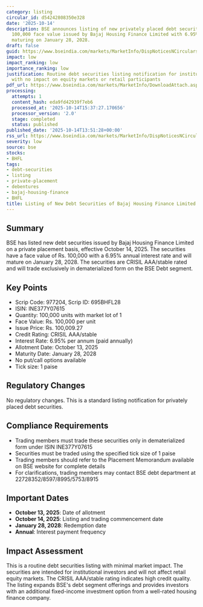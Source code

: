 ```yaml
---
category: listing
circular_id: d54242808350e328
date: '2025-10-14'
description: BSE announces listing of new privately placed debt securities worth Rs.
  100,000 face value issued by Bajaj Housing Finance Limited with 6.95% interest rate,
  maturing on January 28, 2028.
draft: false
guid: https://www.bseindia.com/markets/MarketInfo/DispNoticesNCirculars.aspx?Noticeid={76EB7D66-430D-4D60-B48C-980601187BAF}&noticeno=20251014-53&dt=10/14/2025&icount=53&totcount=59&flag=0
impact: low
impact_ranking: low
importance_ranking: low
justification: Routine debt securities listing notification for institutional investors
  with no impact on equity markets or retail participants
pdf_url: https://www.bseindia.com/markets/MarketInfo/DownloadAttach.aspx?id=20251014-53&attachedId=
processing:
  attempts: 1
  content_hash: eda9fd42939f7eb6
  processed_at: '2025-10-14T15:37:27.170656'
  processor_version: '2.0'
  stage: completed
  status: published
published_date: '2025-10-14T13:51:28+00:00'
rss_url: https://www.bseindia.com/markets/MarketInfo/DispNoticesNCirculars.aspx?Noticeid={76EB7D66-430D-4D60-B48C-980601187BAF}&noticeno=20251014-53&dt=10/14/2025&icount=53&totcount=59&flag=0
severity: low
source: bse
stocks:
- BHFL
tags:
- debt-securities
- listing
- private-placement
- debentures
- bajaj-housing-finance
- BHFL
title: Listing of New Debt Securities of Bajaj Housing Finance Limited
---
```


## Summary

BSE has listed new debt securities issued by Bajaj Housing Finance Limited on a private placement basis, effective October 14, 2025. The securities have a face value of Rs. 100,000 with a 6.95% annual interest rate and will mature on January 28, 2028. The securities are CRISIL AAA/stable rated and will trade exclusively in dematerialized form on the BSE Debt segment.

## Key Points

- Scrip Code: 977204, Scrip ID: 695BHFL28
- ISIN: INE377Y07615
- Quantity: 100,000 units with market lot of 1
- Face Value: Rs. 100,000 per unit
- Issue Price: Rs. 100,009.27
- Credit Rating: CRISIL AAA/stable
- Interest Rate: 6.95% per annum (paid annually)
- Allotment Date: October 13, 2025
- Maturity Date: January 28, 2028
- No put/call options available
- Tick size: 1 paise

## Regulatory Changes

No regulatory changes. This is a standard listing notification for privately placed debt securities.

## Compliance Requirements

- Trading members must trade these securities only in dematerialized form under ISIN INE377Y07615
- Securities must be traded using the specified tick size of 1 paise
- Trading members should refer to the Placement Memorandum available on BSE website for complete details
- For clarifications, trading members may contact BSE debt department at 22728352/8597/8995/5753/8915

## Important Dates

- **October 13, 2025**: Date of allotment
- **October 14, 2025**: Listing and trading commencement date
- **January 28, 2028**: Redemption date
- **Annual**: Interest payment frequency

## Impact Assessment

This is a routine debt securities listing with minimal market impact. The securities are intended for institutional investors and will not affect retail equity markets. The CRISIL AAA/stable rating indicates high credit quality. The listing expands BSE's debt segment offerings and provides investors with an additional fixed-income investment option from a well-rated housing finance company.